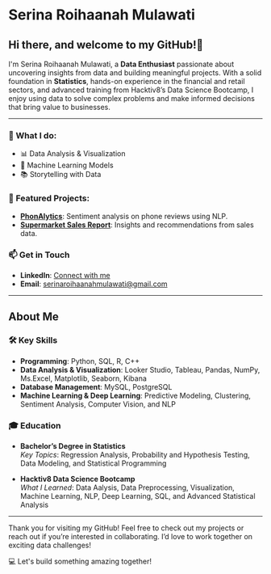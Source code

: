 # **Serina Roihaanah Mulawati**

## **Hi there, and welcome to my GitHub!👋**

I'm Serina Roihaanah Mulawati, a **Data Enthusiast** passionate about uncovering insights from data and building meaningful projects. With a solid foundation in **Statistics**, hands-on experience in the financial and retail sectors, and advanced training from Hacktiv8’s Data Science Bootcamp, I enjoy using data to solve complex problems and make informed decisions that bring value to businesses. 

---

### 🚀 What I do:
- 📊 Data Analysis & Visualization
- 🤖 Machine Learning Models
- 📚 Storytelling with Data  

### 🌟 Featured Projects:
- **[PhonAlytics](https://github.com/your-repo)**: Sentiment analysis on phone reviews using NLP.  
- **[Supermarket Sales Report](https://github.com/your-repo)**: Insights and recommendations from sales data.  

### 📫 **Get in Touch**
- **LinkedIn**: [Connect with me](www.linkedin.com/in/serina-roihaanah-mulawati)  
- **Email**: serinaroihaanahmulawati@gmail.com   

---

## **About Me**

### 🛠 **Key Skills**  

- **Programming**: Python, SQL, R, C++ 
- **Data Analysis & Visualization**: Looker Studio, Tableau, Pandas, NumPy, Ms.Excel, Matplotlib, Seaborn, Kibana  
- **Database Management**: MySQL, PostgreSQL  
- **Machine Learning & Deep Learning**: Predictive Modeling, Clustering, Sentiment Analysis, Computer Vision, and NLP  

### 🎓 **Education**  
- **Bachelor’s Degree in Statistics**  
  *Key Topics*: Regression Analysis, Probability and Hypothesis Testing, Data Modeling, and Statistical Programming  

- **Hacktiv8 Data Science Bootcamp**  
  *What I Learned*: Data Aalysis, Data Preprocessing, Visualization, Machine Learning, NLP, Deep Learning, SQL, and Advanced Statistical Analysis  

---

Thank you for visiting my GitHub! Feel free to check out my projects or reach out if you’re interested in collaborating. I’d love to work together on exciting data challenges!  

💻 Let's build something amazing together!